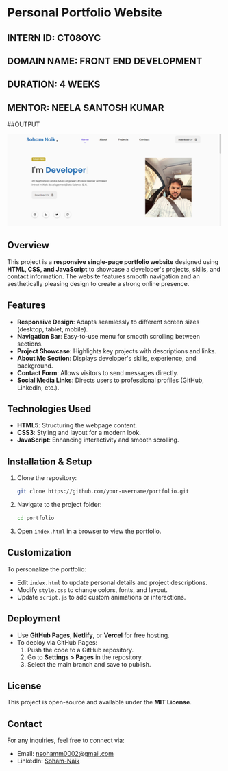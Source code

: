 
# Personal Portfolio Website

## INTERN ID: CT08OYC  
## DOMAIN NAME: FRONT END DEVELOPMENT  
## DURATION: 4 WEEKS  
## MENTOR: NEELA SANTOSH KUMAR 

##OUTPUT

<img src="https://raw.githubusercontent.com/nsoham0002/sn-portfolio/main/assets/2025-02-21%20(5).png" width="500">


## Overview
This project is a **responsive single-page portfolio website** designed using **HTML, CSS, and JavaScript** to showcase a developer's projects, skills, and contact information. The website features smooth navigation and an aesthetically pleasing design to create a strong online presence.

## Features
- **Responsive Design**: Adapts seamlessly to different screen sizes (desktop, tablet, mobile).
- **Navigation Bar**: Easy-to-use menu for smooth scrolling between sections.
- **Project Showcase**: Highlights key projects with descriptions and links.
- **About Me Section**: Displays developer's skills, experience, and background.
- **Contact Form**: Allows visitors to send messages directly.
- **Social Media Links**: Directs users to professional profiles (GitHub, LinkedIn, etc.).

## Technologies Used
- **HTML5**: Structuring the webpage content.
- **CSS3**: Styling and layout for a modern look.
- **JavaScript**: Enhancing interactivity and smooth scrolling.

## Installation & Setup
1. Clone the repository:
   ```sh
   git clone https://github.com/your-username/portfolio.git
   ```
2. Navigate to the project folder:
   ```sh
   cd portfolio
   ```
3. Open `index.html` in a browser to view the portfolio.

## Customization
To personalize the portfolio:
- Edit `index.html` to update personal details and project descriptions.
- Modify `style.css` to change colors, fonts, and layout.
- Update `script.js` to add custom animations or interactions.

## Deployment
- Use **GitHub Pages**, **Netlify**, or **Vercel** for free hosting.
- To deploy via GitHub Pages:
  1. Push the code to a GitHub repository.
  2. Go to **Settings > Pages** in the repository.
  3. Select the main branch and save to publish.

## License
This project is open-source and available under the **MIT License**.

## Contact
For any inquiries, feel free to connect via:
- Email: nsohamm0002@gmail.com
- LinkedIn: [Soham-Naik](https://www.linkedin.com/in/soham-naik-a8bb1a295/)
```

